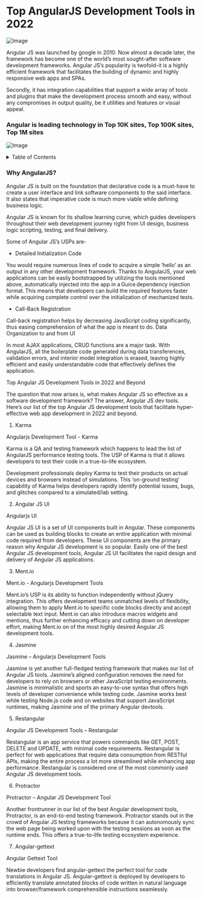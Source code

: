 # Top AngularJS Development Tools in 2022

![Image](https://dm8ix2eh2gsglmbyba2271c4-wpengine.netdna-ssl.com/wp-content/uploads/2021/12/Best-AngularJS-Development-Tools.jpg)

Angular JS was launched by google in 2010. Now almost a decade later, the framework has become one of the world’s most sought-after software development frameworks. Angular JS’s popularity is twofold-it is a highly efficient framework that facilitates the building of dynamic and highly responsive web apps and SPAs.

Secondly, it has integration capabilities that support a wide array of tools and plugins that make the development process smooth and easy, without any compromises in output quality, be it utilities and features or visual appeal.

### Angular is leading technology in Top 10K sites, Top 100K sites, Top 1M sites

![Image](https://dm8ix2eh2gsglmbyba2271c4-wpengine.netdna-ssl.com/wp-content/uploads/2021/12/15-surprising-stats-about-angular.png)



<details><summary>Table of Contents</summary>

    1. Why AngularJS?
    2. Top 24 AngularJS tools for 2022
    3. Wrapping up
   

</details>


### Why AngularJS?

Angular JS is built on the foundation that declarative code is a must-have to create a user interface and link software components to the said interface. It also states that imperative code is much more viable while defining business logic.

Angular JS is known for its shallow learning curve, which guides developers throughout their web development journey right from UI design, business logic scripting, testing, and final delivery.

Some of Angular JS’s USPs are-

- Detailed Initialization Code

You would require numerous lines of code to acquire a simple ‘hello’ as an output in any other development framework. Thanks to AngularJS, your web applications can be easily bootstrapped by utilizing the tools mentioned above, automatically injected into the app in a Guice dependency injection format. This means that developers can build the required features faster while acquiring complete control over the initialization of mechanized tests.

- Call-Back Registration

Call-back registration helps by decreasing JavaScript coding significantly, thus easing comprehension of what the app is meant to do.
Data Organization to and from UI

In most AJAX applications, CRUD functions are a major task. With AngularJS, all the boilerplate code generated during data transferences, validation errors, and interior model integration is erased, leaving highly efficient and easily understandable code that effectively defines the application.

Top Angular JS Development Tools in 2022 and Beyond

The question that now arises is, what makes Angular JS so effective as a software development framework? The answer, Angular JS dev tools. Here’s our list of the top Angular JS development tools that facilitate hyper-effective web app development in 2022 and beyond.


 1. Karma

Angularjs Development Tool - Karma

Karma is a QA and testing framework which happens to lead the list of AngularJS performance testing tools. The USP of Karma is that it allows developers to test their code in a true-to-life ecosystem.

Development professionals deploy Karma to test their products on actual devices and browsers instead of simulations. This ‘on-ground testing’ capability of Karma helps developers rapidly identify potential issues, bugs, and glitches compared to a simulated/lab setting.


2. Angular JS UI

Angularjs UI

Angular JS UI is a set of UI components built in Angular. These components can be used as building blocks to create an entire application with minimal code required from developers. These UI components are the primary reason why Angular JS development is so popular. Easily one of the best Angular JS development tools, Angular JS UI facilitates the rapid design and delivery of Angular JS applications.


3. Ment.io

Ment.io - Angularjs Development Tools

Ment.io’s USP is its ability to function independently without jQuery integration. This offers development teams unmatched levels of flexibility, allowing them to apply Ment.io to specific code blocks directly and accept selectable text input. Ment.io can also introduce macros widgets and mentions, thus further enhancing efficacy and cutting down on developer effort, making Ment.io on of the most highly desired Angular JS development tools.


4. Jasmine

Jasmine – Angularjs Development Tools

Jasmine is yet another full-fledged testing framework that makes our list of Angular JS tools. Jasmine’s aligned configuration removes the need for developers to rely on browsers or other JavaScript testing environments. Jasmine is minimalistic and sports an easy-to-use syntax that offers high levels of developer convenience while testing code. Jasmine works best while testing Node.js code and on websites that support JavaScript runtimes, making Jasmine one of the primary Angular devtools.


5. Restangular

Angular JS Development Tools – Restangular

Restangular is an app service that powers commands like GET, POST, DELETE and UPDATE, with minimal code requirements. Restangular is perfect for web applications that require data consumption from RESTful APIs, making the entire process a lot more streamlined while enhancing app performance. Restangular is considered one of the most commonly used Angular JS development tools.


6. Protractor

Protractor – Angular JS Development Tool

Another frontrunner in our list of the best Angular development tools, Protractor, is an end-to-end testing framework. Protractor stands out in the crowd of Angular JS testing frameworks because it can autonomously sync the web page being worked upon with the testing sessions as soon as the runtime ends. This offers a true-to-life testing ecosystem experience.


7. Angular-gettext

Angular Gettext Tool

Newbie developers find angular-gettext the perfect tool for code translations in Angular JS. Angular-gettext is deployed by developers to efficiently translate annotated blocks of code written in natural language into browser/framework comprehensible instructions seamlessly.


